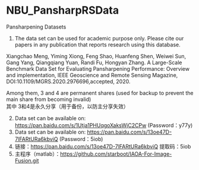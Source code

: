 # NBU_PansharpRSData
Pansharpening Datasets

1. The data set can be used for academic purpose only. Please cite our papers in any publication 
that reports research using this database.

Xiangchao Meng, Yiming Xiong, Feng Shao, Huanfeng Shen, Weiwei Sun, Gang Yang, Qiangqiang Yuan, 
Randi Fu, Hongyan Zhang. A Large-Scale Benchmark Data Set for Evaluating Pansharpening Performance: 
Overview and implementation, IEEE Geoscience and Remote Sensing Magazine, 
DOI:10.1109/MGRS.2020.2976696,accepted, 2020.

Among them, 3 and 4 are permanent shares (used for backup to prevent the main share from becoming invalid)<br>
其中 3和4是永久分享（用于备份，以防主分享失效）

2. Data set can be available on:  https://pan.baidu.com/s/1Utja1PHUqgoXaksWjC2CPw (Password：y77y)
3. Data set can be available on:  https://pan.baidu.com/s/13oe47D-7lFARtURa6kbviQ (Password：5iob)
4. 链接：https://pan.baidu.com/s/13oe47D-7lFARtURa6kbviQ 提取码：5iob
5. 主程序（matlab）：https://github.com/starboot/IAOA-For-Image-Fusion.git
